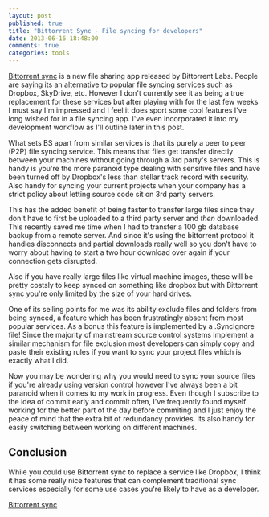 ```yaml
---
layout: post
published: true
title: "Bittorrent Sync - File syncing for developers"
date: 2013-06-16 18:48:00
comments: true
categories: tools
---
```


[Bittorrent sync](http://labs.bittorrent.com/experiments/sync.html) is a new file sharing app released by Bittorrent Labs. People are saying its an alternative to popular file syncing services such as Dropbox, SkyDrive, etc. However I don't currently see it as being a true replacement for these services but after playing with for the last few weeks I must say I'm impressed and I feel it does sport some cool features I've long wished for in a file syncing app. I've even incorporated it into my development workflow as I'll outline later in this post.

What sets BS apart from similar services is that its purely a peer to peer (P2P) file syncing service. This means that files get transfer directly between your machines without going through a 3rd party's servers. This is handy is you're the more paranoid type dealing with sensitive files and have been turned off by Dropbox's less than stellar track record with security. Also handy for syncing your current projects when your company has a strict policy about letting source code sit on 3rd party servers.

This has the added benefit of being faster to transfer large files since they don't have to first be uploaded to a third party server and _then_ downloaded. This recently saved me time when I had to transfer a 100 gb database backup from a remote server. And since it's using the bittorrent protocol it handles disconnects and partial downloads really well so you don't have to worry about having to start a two hour download over again if your connection gets disrupted.

Also if you have really large files like virtual machine images, these will be pretty costsly to keep synced on something like dropbox but with Bittorrent sync you're only limited by the size of your hard drives.

One of its selling points for me was its ability exclude files and folders from being synced, a feature which has been frustratingly absent from most popular services. As a bonus this feature is implemented by a .SyncIgnore file! Since the majority of mainstream source control systems implement a similar mechanism for file exclusion most developers can simply copy and paste their existing rules if you want to sync your project files which is exactly what I did.

Now you may be wondering why you would need to sync your source files if you're already using version control however I've always been a bit paranoid when it comes to my work in progress. Even though I subscribe to the idea of commit early and commit often, I've frequently found myself working for the better part of the day before commiting and I just enjoy the peace of mind that the extra bit of redundancy provides. Its also handy for easily switching between working on different machines.

## Conclusion

While you could use Bittorrent sync to replace a service like Dropbox, I think it has some really nice features that can complement traditional sync services especially for some use cases you're likely to have as a developer.

[Bittorrent sync](http://labs.bittorrent.com/experiments/sync.html)